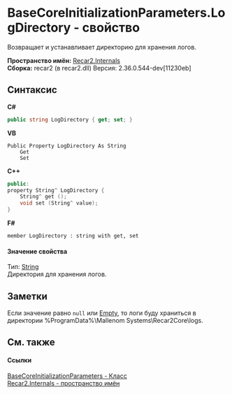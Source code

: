 # BaseCoreInitializationParameters.LogDirectory - свойство
 

Возвращает и устанавливает директорию для хранения логов.

**Пространство имён:**&nbsp;<a href="6da04919-8d63-2c8f-14b3-136fe2e029ba">Recar2.Internals</a><br />**Сборка:**&nbsp;recar2 (в recar2.dll) Версия: 2.36.0.544-dev[11230eb]

## Синтаксис

**C#**<br />
``` C#
public string LogDirectory { get; set; }
```

**VB**<br />
``` VB
Public Property LogDirectory As String
	Get
	Set
```

**C++**<br />
``` C++
public:
property String^ LogDirectory {
	String^ get ();
	void set (String^ value);
}
```

**F#**<br />
``` F#
member LogDirectory : string with get, set

```


#### Значение свойства
Тип:&nbsp;<a href="http://msdn2.microsoft.com/ru-ru/library/s1wwdcbf" target="_blank">String</a><br />Директория для хранения логов.

## Заметки
Если значение равно `null` или <a href="http://msdn2.microsoft.com/ru-ru/library/74wsya52" target="_blank">Empty</a>, то логи буду храниться в директории %ProgramData%\Mallenom Systems\Recar2Core\logs.

## См. также


#### Ссылки
<a href="bcb0609a-f3e9-5366-8c3f-78338d44cd0b">BaseCoreInitializationParameters - Класс</a><br /><a href="6da04919-8d63-2c8f-14b3-136fe2e029ba">Recar2.Internals - пространство имён</a><br />